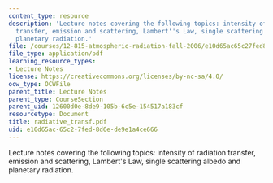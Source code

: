 ```yaml
---
content_type: resource
description: 'Lecture notes covering the following topics: intensity of radiation
  transfer, emission and scattering, Lambert''s Law, single scattering albedo and
  planetary radiation.'
file: /courses/12-815-atmospheric-radiation-fall-2006/e10d65ac65c27fed8d6ede9e1a4ce666_radiative_transf.pdf
file_type: application/pdf
learning_resource_types:
- Lecture Notes
license: https://creativecommons.org/licenses/by-nc-sa/4.0/
ocw_type: OCWFile
parent_title: Lecture Notes
parent_type: CourseSection
parent_uid: 12600d0e-8de9-105b-6c5e-154517a183cf
resourcetype: Document
title: radiative_transf.pdf
uid: e10d65ac-65c2-7fed-8d6e-de9e1a4ce666
---
```

Lecture notes covering the following topics: intensity of radiation transfer, emission and scattering, Lambert's Law, single scattering albedo and planetary radiation.